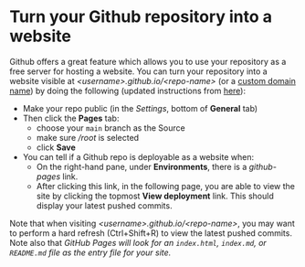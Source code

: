 # Turn your Github repository into a website

Github offers a great feature which allows you to use your repository as a free server for hosting a website. You can turn your repository into a website visible at *\<username\>.github.io/\<repo-name\>* (or a [custom domain name](https://docs.github.com/en/pages/configuring-a-custom-domain-for-your-github-pages-site/managing-a-custom-domain-for-your-github-pages-site)) by doing the following (updated instructions from [here](https://docs.github.com/en/pages/getting-started-with-github-pages/creating-a-github-pages-site#creating-your-site)):
- Make your repo public (in the *Settings*, bottom of **General** tab)
- Then click the **Pages** tab:
  - choose your `main` branch as the Source
  - make sure */root* is selected
  - click **Save**
- You can tell if a Github repo is deployable as a website when:
  - On the right-hand pane, under **Environments**, there is a *github-pages* link.
  - After clicking this link, in the following page, you are able to view the site by clicking the topmost **View deployment** link. This should display your latest pushed commits.
  
Note that when visiting *\<username\>.github.io/\<repo-name\>*, you may want to perform a hard refresh (Ctrl+Shift+R) to view the latest pushed commits. Note also that *GitHub Pages will look for an `index.html`, `index.md`, or `README.md` file as the entry file for your site.*
